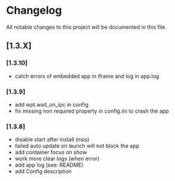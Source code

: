 # Changelog

All notable changes to this project will be documented in this file.

## [1.3.X]

### [1.3.10]

- catch errors of embedded app in iframe and log in app.log

### [1.3.9]

- add wpt.wait_on_ipc in config
- fix missing non required property in config.ini to crash the app

### [1.3.8]

- disable start after install (nsis)
- failed auto update on launch will not block the app
- add container focus on show
- work more clear logs (when error)
- add app log (see: README)
- add Config description